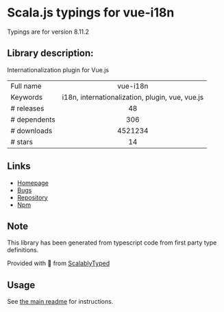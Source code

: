 
# Scala.js typings for vue-i18n

Typings are for version 8.11.2

## Library description:
Internationalization plugin for Vue.js

|                    |                 |
| ------------------ | :-------------: |
| Full name          | vue-i18n |
| Keywords           | i18n, internationalization, plugin, vue, vue.js |
| # releases         | 48 |
| # dependents       | 306 |
| # downloads        | 4521234 |
| # stars            | 14 |

## Links
- [Homepage](https://github.com/kazupon/vue-i18n#readme)
- [Bugs](https://github.com/kazupon/vue-i18n/issues)
- [Repository](https://github.com/kazupon/vue-i18n)
- [Npm](https://www.npmjs.com/package/vue-i18n)
    


## Note
This library has been generated from typescript code from first party type definitions.

Provided with :purple_heart: from [ScalablyTyped](https://github.com/oyvindberg/ScalablyTyped)

## Usage
See [the main readme](../../readme.md) for instructions.


